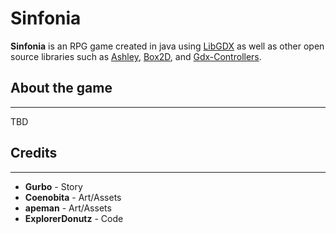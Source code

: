 # Sinfonia
**Sinfonia** is an RPG game created in java using [LibGDX](https://github.com/libgdx/libgdx) as well as other open source libraries such as [Ashley](https://github.com/libgdx/ashley), [Box2D](https://box2d.org/), and [Gdx-Controllers](https://github.com/libgdx/gdx-controllers).

## About the game
___
TBD

## Credits
___
* **Gurbo** - Story
* **Coenobita** - Art/Assets
* **apeman** - Art/Assets
* **ExplorerDonutz** - Code
